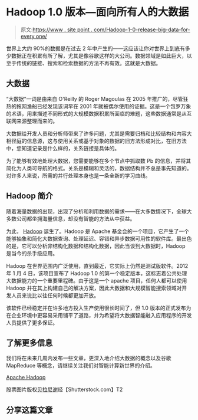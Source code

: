 # Hadoop 1.0 版本—面向所有人的大数据

> 原文:[https://www . site point . com/Hadoop-1-0-release-big-data-for-every one/](https://www.sitepoint.com/hadoop-1-0-release-big-data-for-everyone/)

世界上大约 90%的数据是在过去 2 年中产生的——这应该让你对世界上到底有多少数据正在积累有所了解，尤其是像谷歌这样的大公司。数据领域是如此巨大，以至于传统的链接、搜索和检索数据的方法不再有效。这就是大数据。

## 大数据

“大数据”一词是由来自 O'Reilly 的 Roger Magoulas 在 2005 年推广的，尽管狂热的拖网渔船已经发现该词早在 2001 年就被偶尔使用的证据。这是一个包罗万象的术语，用来描述不同形式的大规模数据积累所面临的难题，这些数据通常是从互联网来源整理而来的。

大数据给开发人员和分析师带来了许多问题，尤其是需要归档和比较结构和内容大相径庭的信息源，这与使用关系或基于对象的数据的旧方法形成对比，在旧方法中，您知道记录是什么样的，关系链接是具体的。

为了能够有效地处理大数据，您需要能够在多个节点中抓取数 Pb 的信息，并将其简化为人类可导航的格式。关系是模糊和灵活的，数据结构并不总是事先知道的。对许多人来说，所需的并行处理本身也是一条全新的学习曲线。

## Hadoop 简介

随着海量数据的出现，出现了分析和利用数据的需求——在大多数情况下，全球大多数公司都坐拥海量信息，却没有智能的方法从中获益。

为此， [Hadoop](http://hadoop.apache.org/ "Apache Hadoop") 诞生了。Hadoop 是 Apache 基金会的一个项目，它产生了一个能够抽象和简化大数据查询、处理延迟、容错和异步数据可用性的软件库。最出色的是，它可以分析非结构化数据和结构化数据，因此当谈到大数据时，Hadoop 是当今的杀手级应用。

Hadoop 在世界范围内广泛使用，直到最近，它实际上仍然是测试版软件。2012 年 1 月 4 日，该项目宣布了 Hadoop 1.0 的第一个稳定版本，这标志着公共处理大数据能力的一个重要里程碑。由于这是一个 apache 项目，任何人都可以使用 Hadoop 并在其上构建自己的解决方案，因此大数据和大规模智能搜索领域对开发人员来说比以往任何时候都更加开放。

该软件已经稳定并在许多地方投入生产使用很长时间了，但 1.0 版本的正式发布为在企业环境中更容易采用铺平了道路，并为希望将大数据智能融入应用程序的开发人员提供了更多保证。

## 了解更多信息

我们将在未来几周内发布一些文章，更深入地介绍大数据的概念以及谷歌 MapReduce 等概念，请继续关注我们对智能计算新世界的介绍。

[Apache Hadoop](http://hadoop.apache.org/)

股票图片版权[贝拉尼谢](http://www.shutterstock.com/gallery-370846p1.html)经【Shutterstock.com】T2

## 分享这篇文章